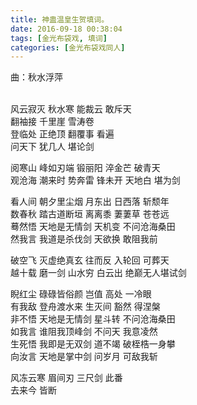 ```yaml
---
title: 神蛊温皇生贺填词。
date: 2016-09-18 00:38:04
tags: [金光布袋戏, 填词]
categories: [金光布袋戏同人]
---
```


<p dir="ltr"  >曲：秋水浮萍 <br /><br /></p> 
<p dir="ltr"  >风云寂灭 秋水寒 能裁云 敢斥天 <br />翻袖接 千里崖 雪涛卷 <br />登临处 正绝顶 翻覆事 看遍 <br />问天下 犹几人 堪论剑 </p> 
<p dir="ltr"  >阅寒山 峰如刃端 锻丽阳 淬金芒 破青天 <br />观沧海 潮来时 势奔雷 锋未开 天地白 堪为剑 </p> 
<p dir="ltr"  >看人间 朝夕里尘烟 月东出 日西落 斩颓年 <br />数春秋 踏古道断垣 离离黍 萋萋草 苍苍远 <br />蓦然悟 天地是无情剑 天机变 不问沧海桑田 <br />然我言 我道是杀伐剑 天欲换 敢阻我前 <br /></p> 
<p dir="ltr"  >破空飞 灭虚绝真玄 往而反 入轮回 可葬天 <br />越十载 磨一剑 山水穷 白云出 绝巅无人堪试剑 </p> 
<p dir="ltr"  >睨红尘 碌碌皆俗颜 岂值 高处 一冷眼 <br />有我敌 登舟渡水来 生灭间 豁然 得涅槃 <br />非不悟 天地是无情剑 星斗转 不问沧海桑田 <br />如我言 谁阻我顶峰剑 不问天 我意凌然 <br />生死悟 我即是无双剑 道不竭 破桎梏一身攀 <br />向汝言 天地是掌中剑 问岁月 可敌我斩 </p> 
<p dir="ltr"  >风冻云寒 眉间刃 三尺剑 此番 <br />去来今 皆断 </p>